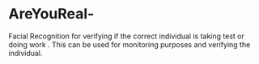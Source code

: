 # AreYouReal-
Facial Recognition for verifying if the correct individual is taking test or doing work . This can be used for monitoring purposes and verifying the individual.
